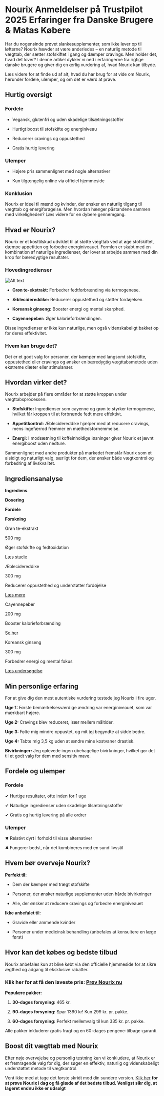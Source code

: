 # Nourix Anmeldelser på Trustpilot 2025 Erfaringer fra Danske Brugere & Matas Købere

Har du nogensinde prøvet slankesupplementer, som ikke lever op til løfterne? Nourix hævder at være anderledes – en naturlig metode til vægttab, der sætter stofskiftet i gang og dæmper cravings. Men holder det, hvad det lover? I denne artikel dykker vi ned i erfaringerne fra rigtige danske brugere og giver dig en ærlig vurdering af, hvad Nourix kan tilbyde.

Læs videre for at finde ud af alt, hvad du har brug for at vide om Nourix, herunder fordele, ulemper, og om det er værd at prøve.

Hurtig oversigt
---------------

### Fordele

*   Vegansk, glutenfri og uden skadelige tilsætningsstoffer
    
*   Hurtigt boost til stofskifte og energiniveau
    
*   Reducerer cravings og oppustethed
    
*   Gratis hurtig levering
    

### Ulemper

*   Højere pris sammenlignet med nogle alternativer
    
*   Kun tilgængelig online via officiel hjemmeside
    

### Konklusion

Nourix er ideel til mænd og kvinder, der ønsker en naturlig tilgang til vægttab og energiforøgelse. Men hvordan hænger påstandene sammen med virkeligheden? Læs videre for en dybere gennemgang.

Hvad er Nourix?
---------------

Nourix er et kosttilskud udviklet til at støtte vægttab ved at øge stofskiftet, dæmpe appetitten og forbedre energiniveauet. Formlen er skabt med en kombination af naturlige ingredienser, der lover at arbejde sammen med din krop for bæredygtige resultater.

### Hovedingredienser

![Alt text](https://imagedelivery.net/u8JiH5bJQTfO_tBFRSJ5Lg/d5a51b38-b73f-4a0b-98b7-3e9ee20ae500/w=552,h=414,format=webp,quality=100)

*   **Grøn te-ekstrakt:** Forbedrer fedtforbrænding via termogenese.
    
*   **Æblecidereddike:** Reducerer oppustethed og støtter fordøjelsen.
    
*   **Koreansk ginseng:** Booster energi og mental skarphed.
    
*   **Cayennepeber:** Øger kalorieforbrændingen.
    

Disse ingredienser er ikke kun naturlige, men også videnskabeligt bakket op for deres effektivitet.

### Hvem kan bruge det?

Det er et godt valg for personer, der kæmper med langsomt stofskifte, oppustethed eller cravings og ønsker en bæredygtig vægttabsmetode uden ekstreme diæter eller stimulanser.

Hvordan virker det?
-------------------

Nourix arbejder på flere områder for at støtte kroppen under vægttabsprocessen.

*   **Stofskifte:** Ingredienser som cayenne og grøn te styrker termogenese, hvilket får kroppen til at forbrænde fedt mere effektivt.
    
*   **Appetitkontrol:** Æblecidereddike hjælper med at reducere cravings, mens ingefærrod fremmer en mæthedsfornemmelse.
    
*   **Energi:** I modsætning til koffeinholdige løsninger giver Nourix et jævnt energiboost uden nedture.
    

Sammenlignet med andre produkter på markedet fremstår Nourix som et alsidigt og naturligt valg, særligt for dem, der ønsker både vægtkontrol og forbedring af livskvalitet.

Ingrediensanalyse
-----------------

**Ingrediens**

**Dosering**

**Fordele**

**Forskning**

Grøn te-ekstrakt

500 mg

Øger stofskifte og fedtoxidation

[Læs studie](https://example.com)

Æblecidereddike

300 mg

Reducerer oppustethed og understøtter fordøjelse

[Læs mere](https://example.com)

Cayennepeber

200 mg

Booster kalorieforbrænding

[Se her](https://example.com)

Koreansk ginseng

300 mg

Forbedrer energi og mental fokus

[Læs undersøgelse](https://example.com)

Min personlige erfaring
-----------------------

For at give dig den mest autentiske vurdering testede jeg Nourix i fire uger.

**Uge 1:** Første bemærkelsesværdige ændring var energiniveauet, som var mærkbart højere.

**Uge 2:** Cravings blev reduceret, især mellem måltider.

**Uge 3:** Følte mig mindre oppustet, og mit tøj begyndte at sidde bedre.

**Uge 4:** Tabte mig 3,5 kg uden at ændre mine kostvaner drastisk.

**Bivirkninger:** Jeg oplevede ingen ubehagelige bivirkninger, hvilket gør det til et godt valg for dem med sensitiv mave.

Fordele og ulemper
------------------

### Fordele

✔ Hurtige resultater, ofte inden for 1 uge

✔ Naturlige ingredienser uden skadelige tilsætningsstoffer

✔ Gratis og hurtig levering på alle ordrer

### Ulemper

✖ Relativt dyrt i forhold til visse alternativer

✖ Fungerer bedst, når det kombineres med en sund livsstil

Hvem bør overveje Nourix?
-------------------------

**Perfekt til:**

*   Dem der kæmper med trægt stofskifte
    
*   Personer, der ønsker naturlige supplementer uden hårde bivirkninger
    
*   Alle, der ønsker at reducere cravings og forbedre energiniveauet
    

**Ikke anbefalet til:**

*   Gravide eller ammende kvinder
    
*   Personer under medicinsk behandling (anbefales at konsultere en læge først)
    

Hvor kan det købes og bedste tilbud
-----------------------------------

Nourix anbefales kun at blive købt via den officielle hjemmeside for at sikre ægthed og adgang til eksklusive rabatter.

### **Klik her for at få den laveste pris:** [Prøv Nourix nu](https://cutt.ly/Drcm5tJ6)

**Populære pakker:**

1.  **30-dages forsyning:** 465 kr.
    
2.  **90-dages forsyning:** Spar 1360 kr! Kun 299 kr. pr. pakke.
    
3.  **60-dages forsyning:** Perfekt mellemvalg til kun 335 kr. pr. pakke.
    

Alle pakker inkluderer gratis fragt og en 60-dages pengene-tilbage-garanti.

Boost dit vægttab med Nourix
----------------------------

Efter nøje overvejelse og personlig testning kan vi konkludere, at Nourix er et fremragende valg for dig, der søger en effektiv, naturlig og videnskabeligt understøttet metode til vægtkontrol.

Vent ikke med at tage det første skridt mod din sundere version. [Klik her](https://cutt.ly/Drcm5tJ6) **for at prøve Nourix i dag og få glæde af det bedste tilbud. Venligst sikr dig, at lageret endnu ikke er udsolgt**
